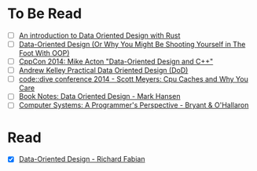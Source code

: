 
# To Be Read
- [ ] [An introduction to Data Oriented Design with Rust](https://jamesmcm.github.io/blog/intro-dod/)
- [ ] [Data-Oriented Design (Or Why You Might Be Shooting Yourself in The Foot With OOP)](https://gamesfromwithin.com/data-oriented-design)
- [ ] [CppCon 2014: Mike Acton "Data-Oriented Design and C++"](https://www.youtube.com/watch?v=rX0ItVEVjHc)
- [ ] [Andrew Kelley Practical Data Oriented Design (DoD)](https://www.youtube.com/watch?v=IroPQ150F6c)
- [ ] [code::dive conference 2014 - Scott Meyers: Cpu Caches and Why You Care](https://www.youtube.com/watch?v=WDIkqP4JbkE)
- [ ] [Book Notes: Data Oriented Design - Mark Hansen](https://www.markhansen.co.nz/book-data-oriented-design/)
- [ ] [Computer Systems: A Programmer's Perspective - Bryant & O'Hallaron](http://csapp.cs.cmu.edu/3e/home.html)

# Read
- [x] [Data-Oriented Design - Richard Fabian](https://www.dataorienteddesign.com/dodbook/)
